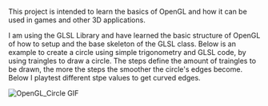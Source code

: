 This project is intended to learn the basics of OpenGL and how it can be used in games and other 3D applications.

I am using the GLSL Library and have learned the basic structure of OpenGL of how to setup and the base skeleton of the GLSL class.
Below is an example to create a circle using simple trigonometry and GLSL code, by using traingles to draw a circle. The steps define the amount of traingles to be drawn, the more the steps the smoother the circle's edges become. Below I playtest different stpe values to get curved edges.

![OpenGL_Circle GIF](https://github.com/user-attachments/assets/e6d01273-23e5-403e-a060-012e3ec35b9d)


